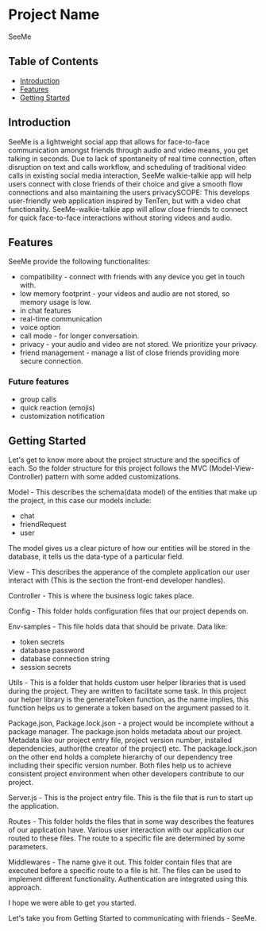 # Project Name

SeeMe

## Table of Contents

- [Introduction](#introduction)
- [Features](#features)
- [Getting Started](#getting-started)

## Introduction

SeeMe is a lightweight social app that allows for face-to-face communication amongst friends through audio and video means, you get talking in seconds. Due to lack of spontaneity of real time connection, often disruption on text and calls workflow, and scheduling of traditional video calls in existing
social media interaction, SeeMe walkie-talkie app will help users connect with close friends of their choice and give a smooth flow connections and also maintaining 
the users privacySCOPE: This develops user-friendly web application inspired by TenTen, but with a video chat functionality. SeeMe-walkie-talkie app will allow close 
friends to connect for quick face-to-face interactions without storing videos and audio.

## Features

SeeMe provide the following functionalites:

- compatibility - connect with friends with any device you get in touch with.
- low memory footprint - your videos and audio are not stored, so memory usage is low.
- in chat features
- real-time communication
- voice option
- call mode - for longer conversatioin.
- privacy - your audio and video are not stored. We prioritize your privacy.
- friend management - manage a list of close friends providing more secure connection.

### Future features

- group calls
- quick reaction (emojis)
- customization notification

## Getting Started

Let's get to know more about the project structure and the specifics of each. So the folder structure for this project follows the MVC (Model-View-Controller) pattern with some added customizations.

Model - This describes the schema(data model) of the entities that make up the project, in this case our models include:

- chat
- friendRequest
- user

The model gives us a clear picture of how our entities will be stored in the database, it tells us the data-type of a particular field.

View - This describes the apperance of the complete application our user interact with (This is the section the front-end developer handles).

Controller - This is where the business logic takes place.

Config - This folder holds configuration files that our project depends on.

Env-samples - This file holds data that should be private. Data like:

- token secrets
- database password
- database connection string
- session secrets

Utils - This is a folder that holds custom user helper libraries that is used during the project. They are written to facilitate some task. In this project our helper library is the generateToken function, as the name implies, this function helps us to generate a token based on the argument passed to it.

Package.json, Package.lock.json - a project would be incomplete without a package manager. The package.json holds metadata about our project. Metadata like our project entry file, project version number, installed dependencies, author(the creator of the project) etc. The package.lock.json on the other end holds a complete hierarchy of our dependency tree including their specific version number. Both files help us to achieve consistent project environment when other developers contribute to our project.

Server.js - This is the project entry file. This is the file that is run to start up the application.

Routes - This folder holds the files that in some way describes the features of our application have. Various user interaction with our application our routed to these files. The route to a specific file are determined by some parameters.

Middlewares - The name give it out. This folder contain files that are executed before a specific route to a file is hit. The files can be used to implement different functionality. Authentication are integrated using this approach.

I hope we were able to get you started.

Let's take you from Getting Started to communicating with friends - SeeMe.










